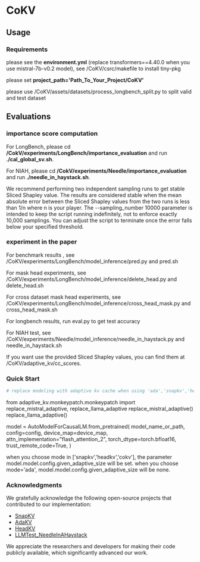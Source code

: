 # CoKV

## Usage

### Requirements
please see the **environment.yml**
(replace transformers==4.40.0 when you use mistral-7b-v0.2 model), see /CoKV/csrc/makefile to install tiny-pkg

please set **project_path='Path_To_Your_Project/CoKV'**

please use /CoKV/assets/datasets/process_longbench_split.py to split valid and test dataset

## Evaluations
### importance score computation
For LongBench, please cd **/CokV/experiments/LongBench/importance_evaluation** and run **./cal_global_sv.sh**.

For NIAH, please cd **/CokV/experiments/Needle/importance_evaluation** and run **./needle_in_haystack.sh**.

We recommend performing two independent sampling runs to get stable Sliced Shapley value. The results are considered stable when the mean absolute error between the Sliced Shapley values from the two runs is less than  1/n where n is your player. The --sampling_number 10000 parameter is intended to keep the script running indefinitely, not to enforce exactly 10,000 samplings. You can adjust the script to terminate once the error falls below your specified threshold.

### experiment in the paper
For benchmark results , see /CoKV/experiments/LongBench/model_inference/pred.py and pred.sh

For mask head experiments, see /CoKV/experiments/LongBench/model_inference/delete_head.py and delete_head.sh

For cross dataset mask head experiments, see /CoKV/experiments/LongBench/model_inference/cross_head_mask.py and cross_head_mask.sh

For longbench results, run eval.py to get test accuracy

For NIAH test, see /CoKV/experiments/Needle/model_inference/needle_in_haystack.py and needle_in_haystack.sh

If you want use the provided Sliced Shapley values, you can find them at /CoKV/adaptive_kv/cc_scores.

### Quick Start

```python
# replace modeling with adaptive kv cache when using 'ada','snapkv','headkv','cokv'
```
from adaptive_kv.monkeypatch.monkeypatch import replace_mistral_adaptive, replace_llama_adaptive
replace_mistral_adaptive()
replace_llama_adaptive()

model = AutoModelForCausalLM.from_pretrained(
    model_name_or_path,
    config=config,
    device_map=device_map,
    attn_implementation="flash_attention_2",
    torch_dtype=torch.bfloat16,
    trust_remote_code=True,
)

when you choose mode in ['snapkv','headkv','cokv'], the parameter model.model.config.given_adaptive_size will be set.
when you choose mode='ada', model.model.config.given_adaptive_size will be none.
### Acknowledgments​
We gratefully acknowledge the following open-source projects that contributed to our implementation:

- [​SnapKV](https://github.com/FasterDecoding/SnapKV)​
- [AdaKV](https://github.com/FFY0/AdaKV)
- [HeadKV](https://github.com/FYYFU/HeadKV)​
- [LLMTest_NeedleInAHaystack](https://github.com/gkamradt/LLMTest_NeedleInAHaystack?tab=readme-ov-file)
  
We appreciate the researchers and developers for making their code publicly available, which significantly advanced our work.




